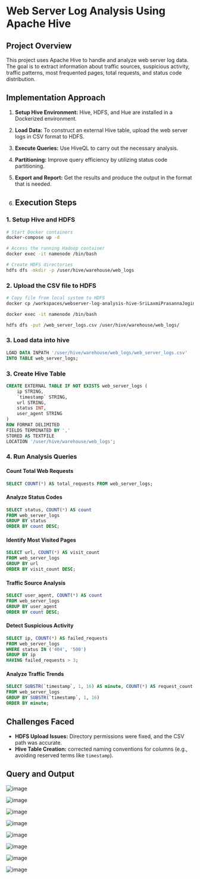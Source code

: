 # Web Server Log Analysis Using Apache Hive

## Project Overview

This project uses Apache Hive to handle and analyze web server log data. The goal is to extract information about traffic sources, suspicious activity, traffic patterns, most frequented pages, total requests, and status code distribution.

## Implementation Approach

1. **Setup Hive Environment:** Hive, HDFS, and Hue are installed in a Dockerized environment.
2. **Load Data:** To construct an external Hive table, upload the web server logs in CSV format to HDFS.
3. **Execute Queries:** Use HiveQL to carry out the necessary analysis.
4. **Partitioning:** Improve query efficiency by utilizing status code partitioning.
5. **Export and Report:** Get the results and produce the output in the format that is needed.

6. ## Execution Steps
### 1. Setup Hive and HDFS
```sh
# Start Docker containers
docker-compose up -d

# Access the running Hadoop container
docker exec -it namenode /bin/bash

# Create HDFS directories
hdfs dfs -mkdir -p /user/hive/warehouse/web_logs
```

### 2. Upload the CSV file to HDFS
```sh
# Copy file from local system to HDFS
docker cp /workspaces/webserver-log-analysis-hive-SriLaxmiPrasannaJoginipelli/web_server_logs.csv namenode:/web_server_logs.csv

docker exec -it namenode /bin/bash

hdfs dfs -put /web_server_logs.csv /user/hive/warehouse/web_logs/

```

### 3. Load data into hive

```sql
LOAD DATA INPATH '/user/hive/warehouse/web_logs/web_server_logs.csv' 
INTO TABLE web_server_logs;
```

### 3. Create Hive Table
```sql
CREATE EXTERNAL TABLE IF NOT EXISTS web_server_logs (
    ip STRING,
    `timestamp` STRING,
    url STRING,
    status INT,
    user_agent STRING
)
ROW FORMAT DELIMITED
FIELDS TERMINATED BY ','
STORED AS TEXTFILE
LOCATION '/user/hive/warehouse/web_logs';
```

### 4. Run Analysis Queries
#### Count Total Web Requests
```sql
SELECT COUNT(*) AS total_requests FROM web_server_logs;
```

#### Analyze Status Codes
```sql
SELECT status, COUNT(*) AS count 
FROM web_server_logs 
GROUP BY status 
ORDER BY count DESC;
```

#### Identify Most Visited Pages
```sql
SELECT url, COUNT(*) AS visit_count 
FROM web_server_logs 
GROUP BY url 
ORDER BY visit_count DESC;
```

#### Traffic Source Analysis
```sql
SELECT user_agent, COUNT(*) AS count 
FROM web_server_logs 
GROUP BY user_agent 
ORDER BY count DESC;
```

#### Detect Suspicious Activity
```sql
SELECT ip, COUNT(*) AS failed_requests 
FROM web_server_logs 
WHERE status IN ('404', '500') 
GROUP BY ip 
HAVING failed_requests > 3;
```

#### Analyze Traffic Trends
```sql
SELECT SUBSTR(`timestamp`, 1, 16) AS minute, COUNT(*) AS request_count 
FROM web_server_logs 
GROUP BY SUBSTR(`timestamp`, 1, 16) 
ORDER BY minute;
```

## Challenges Faced

- **HDFS Upload Issues:** Directory permissions were fixed, and the CSV path was accurate.
- **Hive Table Creation:** corrected naming conventions for columns (e.g., avoiding reserved terms like `timestamp`).

## Query and Output

![image](https://github.com/user-attachments/assets/fbccabff-ee19-422d-8952-9ef5a81200da)

![image](https://github.com/user-attachments/assets/377510d8-d42f-401e-b70e-0967a4751b57)


![image](https://github.com/user-attachments/assets/784eb773-85b8-4621-87d4-9902f2b65e73)


![image](https://github.com/user-attachments/assets/1e5e232a-b7ea-4bef-a95b-af37a377bdf7)


![image](https://github.com/user-attachments/assets/eba749c5-b39f-4f31-9643-730b03b68b32)


![image](https://github.com/user-attachments/assets/8cf19f90-cdce-416b-8816-3237f9f9cb6e)


![image](https://github.com/user-attachments/assets/bf250e77-3405-49b0-a2b8-b6eb45d12180)


![image](https://github.com/user-attachments/assets/a00fabd5-5891-43bf-a4d5-a166df19128b)














